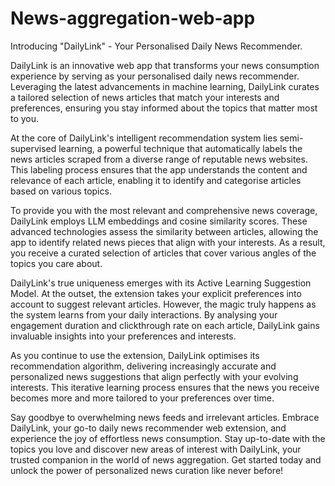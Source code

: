 # News-aggregation-web-app

Introducing "DailyLink" - Your Personalised Daily News Recommender.

DailyLink is an innovative web app that transforms your news consumption experience by serving as your personalised daily news recommender. Leveraging the latest advancements in machine learning, DailyLink curates a tailored selection of news articles that match your interests and preferences, ensuring you stay informed about the topics that matter most to you.

At the core of DailyLink's intelligent recommendation system lies semi-supervised learning, a powerful technique that automatically labels the news articles scraped from a diverse range of reputable news websites. This labeling process ensures that the app understands the content and relevance of each article, enabling it to identify and categorise articles based on various topics.

To provide you with the most relevant and comprehensive news coverage, DailyLink employs LLM embeddings and cosine similarity scores. These advanced technologies assess the similarity between articles, allowing the app to identify related news pieces that align with your interests. As a result, you receive a curated selection of articles that cover various angles of the topics you care about.

DailyLink's true uniqueness emerges with its Active Learning Suggestion Model. At the outset, the extension takes your explicit preferences into account to suggest relevant articles. However, the magic truly happens as the system learns from your daily interactions. By analysing your engagement duration and clickthrough rate on each article, DailyLink gains invaluable insights into your preferences and interests.

As you continue to use the extension, DailyLink optimises its recommendation algorithm, delivering increasingly accurate and personalized news suggestions that align perfectly with your evolving interests. This iterative learning process ensures that the news you receive becomes more and more tailored to your preferences over time.

Say goodbye to overwhelming news feeds and irrelevant articles. Embrace DailyLink, your go-to daily news recommender web extension, and experience the joy of effortless news consumption. Stay up-to-date with the topics you love and discover new areas of interest with DailyLink, your trusted companion in the world of news aggregation. Get started today and unlock the power of personalized news curation like never before!
